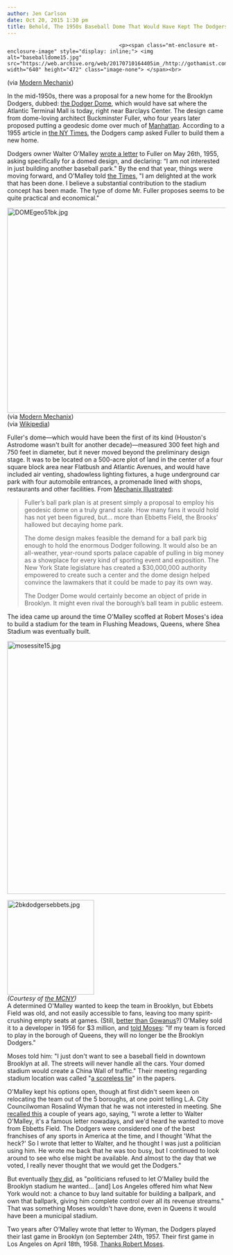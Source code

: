 ```yaml
---
author: Jen Carlson
date: Oct 20, 2015 1:30 pm
title: Behold, The 1950s Baseball Dome That Would Have Kept The Dodgers In Brooklyn
---
```


	
										<p><span class="mt-enclosure mt-enclosure-image" style="display: inline;"> <img alt="baseballdome15.jpg" src="https://web.archive.org/web/20170710164405im_/http://gothamist.com/attachments/arts_jen/baseballdome15.jpg" width="640" height="472" class="image-none"> </span><br>
<span class="photo_caption">(via <a href="https://web.archive.org/web/20170710164405/http://blog.modernmechanix.com/a-dome-grows-in-brooklyn/">Modern Mechanix</a>)</span></p>

<p>In the mid-1950s, there was a proposal for a new home for the Brooklyn Dodgers, dubbed: <a href="https://web.archive.org/web/20170710164405/http://gothamist.com/2012/03/09/photo_that_time_a_dome_was_designed.php">the Dodger Dome</a>, which would have sat where the Atlantic Terminal Mall is today, right near Barclays Center. The design came from dome-loving architect Buckminster Fuller, who four years later proposed putting a geodesic dome over much of <a href="https://web.archive.org/web/20170710164405/http://gothamist.com/2012/03/08/the_1960_plan_to_put_a_dome_over_mi.php">Manhattan</a>. According to a 1955 article in <a href="https://web.archive.org/web/20170710164405/http://query.nytimes.com/mem/archive/pdf?res=9504E1DE173DE53ABC4850DFBF66838E649EDE">the NY Times</a>, the Dodgers camp asked Fuller to build them a new home.</p>

<p>Dodgers owner Walter O&apos;Malley <a href="https://web.archive.org/web/20170710164405/http://www.walteromalley.com/biog_short_page4.php?lang=eng">wrote a letter</a> to Fuller on May 26th, 1955, asking specifically for a domed design, and declaring: &#x201C;I am not interested in just building another baseball park.&quot; By the end that year, things were moving forward, and O&apos;Malley told <a href="https://web.archive.org/web/20170710164405/http://query.nytimes.com/mem/archive/pdf?res=9404E7DC1E3AE53BBC4B51DFB767838E649EDE">the Times</a>, &quot;I am delighted at the work that has been done. I believe a substantial contribution to the stadium concept has been made. The type of dome Mr. Fuller proposes seems to be quite practical and economical.&quot;</p>

<p><span class="mt-enclosure mt-enclosure-image" style="display: inline;"> <img alt="DOMEgeo51bk.jpg" src="https://web.archive.org/web/20170710164405im_/http://gothamist.com/attachments/arts_jen/DOMEgeo51bk.jpg" width="640" height="473" class="image-none"> </span><br>
<span class="photo_caption">(via <a href="https://web.archive.org/web/20170710164405/http://blog.modernmechanix.com/a-dome-grows-in-brooklyn/">Modern Mechanix</a>)</span><br>
<span class="photo_caption">(via <a href="https://web.archive.org/web/20170710164405/https://en.wikipedia.org/wiki/Proposed_domed_Brooklyn_Dodgers_stadium">Wikipedia</a>)</span></p>

<p>Fuller&apos;s dome&#x2014;which would have been the first of its kind (Houston&apos;s Astrodome wasn&apos;t built for another decade)&#x2014;measured 300 feet high and 750 feet in diameter, but it never moved beyond the preliminary design stage. It was to be located on a 500-acre plot of land in the center of a four square block area near Flatbush and Atlantic Avenues, and would have included air venting, shadowless lighting fixtures, a huge underground car park with four automobile entrances, a promenade lined with shops, restaurants and other facilities. From <a href="https://web.archive.org/web/20170710164405/http://blog.modernmechanix.com/a-dome-grows-in-brooklyn/">Mechanix Illustrated</a>:</p>

<blockquote>Fuller&#x2019;s ball park plan is at present simply a proposal to employ his geodesic dome on a truly grand scale. How many fans it would hold has not yet been figured, but... more than Ebbetts Field, the Brooks&#x2019; hallowed but decaying home park.

<p>The dome design makes feasible the demand for a ball park big enough to hold the enormous Dodger following. It would also be an all-weather, year-round sports palace capable of pulling in big money as a showplace for every kind of sporting event and exposition. The New York State legislature has created a $30,000,000 authority empowered to create such a center and the dome design helped convince the lawmakers that it could be made to pay its own way. </p>

<p>The Dodger Dome would certainly become an object of pride in Brooklyn. It might even rival the borough&#x2019;s ball team in public esteem.</p></blockquote><p></p>

<p>The idea came up around the time O&apos;Malley scoffed at Robert Moses&apos;s idea to build a stadium for the team in Flushing Meadows, Queens, where Shea Stadium was eventually built. </p>

<p><span class="mt-enclosure mt-enclosure-image" style="display: inline;"> <img alt="mosessite15.jpg" src="https://web.archive.org/web/20170710164405im_/http://gothamist.com/attachments/arts_jen/mosessite15.jpg" width="640" height="583" class="image-none"> </span></p>

<p><span class="mt-enclosure mt-enclosure-image" style="display: inline;"> </span></p><div class="image-right"> <img alt="2bkdodgersebbets.jpg" src="https://web.archive.org/web/20170710164405im_/http://gothamist.com/attachments/arts_jen/2bkdodgersebbets.jpg" width="200" height="218"> <br> <i style=" width:200px; ;display:block"> (Courtesy of <a href="https://web.archive.org/web/20170710164405/http://collections.mcny.org/">the MCNY</a>)</i></div> A determined O&apos;Malley wanted to keep the team in Brooklyn, but Ebbets Field was old, and not easily accessible to fans, leaving too many spirit-crushing empty seats at games. (Still, <a href="https://web.archive.org/web/20170710164405/http://gothamist.com/2010/01/08/gowanus_wall.php#photo-1">better than Gowanus</a>?) O&apos;Malley sold it to a developer in 1956 for $3 million, and <a href="https://web.archive.org/web/20170710164405/http://www.southoxford.com/pages/moses.html">told Moses</a>: &quot;If my team is forced to play in the borough of Queens, they will no longer be the Brooklyn Dodgers.&quot; <p></p>

<p>Moses told him: &quot;I just don&apos;t want to see a baseball field in downtown Brooklyn at all. The streets will never handle all the cars. Your domed stadium would create a China Wall of traffic.&quot; Their meeting regarding stadium location was called &quot;<a href="https://web.archive.org/web/20170710164405/https://books.google.com/books?id=5MNEjiPaGC0C&amp;pg=PT354&amp;lpg=PT354&amp;dq=o%27malley+scoreless+tie+moses&amp;source=bl&amp;ots=slWbSFVjt7&amp;sig=c7pjFiIEj7SFnf-_uYyqPNEmOxs&amp;hl=en&amp;sa=X&amp;ved=0CB4Q6AEwAGoVChMIkpamgsXRyAIVSj0-Ch3aBw4Y#v=onepage&amp;q=o&apos;malley%20scoreless%20tie%20moses&amp;f=false">a scoreless tie</a>&quot; in the papers.</p>

<p>O&apos;Malley kept his options open, though at first didn&apos;t seem keen on relocating the team out of the 5 boroughs, at one point telling L.A. City Councilwoman Rosalind Wyman that he was not interested in meeting. She <a href="https://web.archive.org/web/20170710164405/http://www.scpr.org/programs/offramp/2013/10/10/34122/roz-wyman-the-woman-that-brought-the-dodgers-to-la/">recalled this</a> a couple of years ago, saying, &quot;I wrote a letter to Walter O&apos;Malley, it&apos;s a famous letter nowadays, and we&apos;d heard he wanted to move from Ebbetts Field. The Dodgers were considered one of the best franchises of any sports in America at the time, and I thought &apos;What the heck?&apos; So I wrote that letter to Walter, and he thought I was just a politician using him.  He wrote me back that he was too busy, but I continued to look around to see who else might be available.  And almost to the day that we voted, I really never thought that we would get the Dodgers.&quot;</p>

<p>But eventually <a href="https://web.archive.org/web/20170710164405/https://en.wikipedia.org/wiki/History_of_the_Brooklyn_Dodgers#Move_to_California">they did</a>, as &quot;politicians refused to let O&apos;Malley build the Brooklyn stadium he wanted... [and] Los Angeles offered him what New York would not: a chance to buy land suitable for building a ballpark, and own that ballpark, giving him complete control over all its revenue streams.&quot; That was something Moses wouldn&apos;t have done, even in Queens it would have been a municipal stadium.</p>

<p>Two years after O&apos;Malley wrote that letter to Wyman, the Dodgers played their last game in Brooklyn (on September 24th, 1957. Their first game in Los Angeles on April 18th, 1958. <a href="https://web.archive.org/web/20170710164405/http://gothamist.com/2015/10/16/mets_dodgers_beer_slip.php">Thanks Robert Moses</a>.</p>					
										
									
				